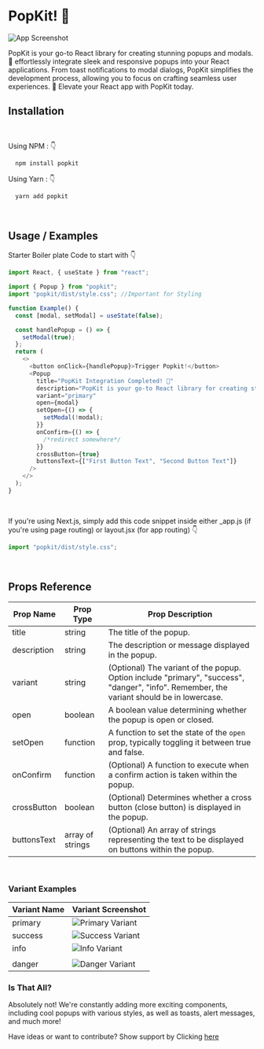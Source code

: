 # PopKit! 🎉

![App Screenshot](https://iili.io/JhyTLgt.md.png)

PopKit is your go-to React library for creating stunning popups and modals. 🚀 effortlessly integrate sleek and responsive popups into your React applications. From toast notifications to modal dialogs, PopKit simplifies the development process, allowing you to focus on crafting seamless user experiences. 🔧 Elevate your React app with PopKit today.

## Installation

&emsp;

Using NPM : 👇

```bash
  npm install popkit
```

Using Yarn : 👇

```bash
  yarn add popkit
```

&emsp;

## Usage / Examples

Starter Boiler plate Code to start with 👇

```javascript
import React, { useState } from "react";

import { Popup } from "popkit";
import "popkit/dist/style.css"; //Important for Styling

function Example() {
  const [modal, setModal] = useState(false);

  const handlePopup = () => {
    setModal(true);
  };
  return (
    <>
      <button onClick={handlePopup}>Trigger Popkit!</button>
      <Popup
        title="PopKit Integration Completed! 🎉"
        description="PopKit is your go-to React library for creating stunning popups and modals, effortlessly integrate sleek and responsive popups into your React applications🚀"
        variant="primary"
        open={modal}
        setOpen={() => {
          setModal(!modal);
        }}
        onConfirm={() => {
          /*redirect somewhere*/
        }}
        crossButton={true}
        buttonsText={["First Button Text", "Second Button Text"]}
      />
    </>
  );
}
```

&emsp;

If you're using Next.js, simply add this code snippet inside either \_app.js (if you're using page routing) or layout.jsx (for app routing) 👇

```javascript
import "popkit/dist/style.css";
```

&emsp;

## Props Reference

| Prop Name   | Prop Type        | Prop Description                                                                                                                          |
| ----------- | ---------------- | ----------------------------------------------------------------------------------------------------------------------------------------- |
| title       | string           | The title of the popup.                                                                                                                   |
| description | string           | The description or message displayed in the popup.                                                                                        |
| variant     | string           | (Optional) The variant of the popup. Option include "primary", "success", "danger", "info". Remember, the variant should be in lowercase. |
| open        | boolean          | A boolean value determining whether the popup is open or closed.                                                                          |
| setOpen     | function         | A function to set the state of the `open` prop, typically toggling it between true and false.                                             |
| onConfirm   | function         | (Optional) A function to execute when a confirm action is taken within the popup.                                                         |
| crossButton | boolean          | (Optional) Determines whether a cross button (close button) is displayed in the popup.                                                    |
| buttonsText | array of strings | (Optional) An array of strings representing the text to be displayed on buttons within the popup.                                         |

&emsp;

### Variant Examples

| Variant Name | Variant Screenshot                              |
| ------------ | ----------------------------------------------- |
| primary      | ![Primary Variant](https://iili.io/Jj9b1Ag.png) |
| success      | ![Success Variant](https://iili.io/Jj9x4nV.png) |
| info         | ![Info Variant](https://iili.io/Jj9xUwx.png)    |
|              |
| danger       | ![Danger Variant](https://iili.io/Jj9xgZQ.png)  |

### Is That All?

Absolutely not! We're constantly adding more exciting components, including cool popups with various styles, as well as toasts, alert messages, and much more!

Have ideas or want to contribute? Show support by Clicking [here](mailto:codestargm@gmail.com)
